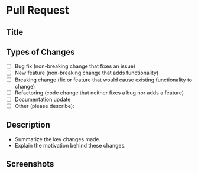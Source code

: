 # Pull Request

## Title 
<!-- Provide a concise and clear title that summarizes the changes. Example: "Add feature X to improve Y" -->
<!-- 변경 사항을 요약하는 명확하고 간결한 제목 명시 예: "기능 X 추가로 Y 개선" -->

## Types of Changes
<!-- Select or leave the type(s) of changes included in this PR. -->
<!-- 포함된 변경 유형을 선택하거나 그대로 두셈 -->

- [ ] Bug fix (non-breaking change that fixes an issue)
- [ ] New feature (non-breaking change that adds functionality)
- [ ] Breaking change (fix or feature that would cause existing functionality to change)
- [ ] Refactoring (code change that neither fixes a bug nor adds a feature)
- [ ] Documentation update
- [ ] Other (please describe):

## Description
<!--
  Briefly describe the changes made in this PR.
  Explain why these changes are necessary, what problem they solve, or what feature they add.
-->

<!--
  이번 PR에서 이루어진 변경 사항을 간략히 작성
  이 변경이 왜 필요한지, 어떤 문제를 해결하는지, 또는 어떤 기능을 추가하는지에 대해서 작성
-->

- Summarize the key changes made. <!-- 주요 변경 사항 요약 -->
- Explain the motivation behind these changes. <!-- 변경 사항의 동기 설명 -->


## Screenshots

<!--
  If capable, 
  If there are UI changes, include before and after screenshots.
  This helps reviewers understand the visual impact of the changes.
-->

<!--
  가능한 경우, UI 변경 사항이 있을 경우 이전과 이후의 스크린샷을 포함
  스크린샷을 포함함으로써 팀원들이 변경 사항을 시각적으로 확인할 수 있음
-->
